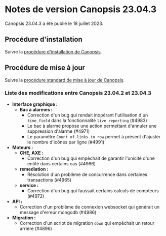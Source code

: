 # Notes de version Canopsis 23.04.3

Canopsis 23.04.3 a été publié le 18 juillet 2023.

## Procédure d'installation

Suivre la [procédure d'installation de Canopsis](../guide-administration/installation/index.md).

## Procédure de mise à jour

Suivre la [procédure standard de mise à jour de Canopsis](../guide-administration/mise-a-jour/index.md).

### Liste des modifications entre Canopsis 23.04.2 et 23.04.3

*  **Interface graphique :**
    *  **Bac à alarmes :**
        * Correction d'un bug qui rendait inopérant l'utilisation d'un `time_field` dans la fonctionnalité `live reporting` (#4983)
        * Le bac à alarme propose une action permettant d'annuler une suppression d'alarme (#4971)
        * Le paramètre `Count of links in row` permet à présent d'ajuster le nombre d'icônes par ligne (#4991)
*  **Moteurs :**
    *  **CHE, AXE :**
        * Correction d'un bug qui empêchait de garantir l'unicité d'une entité dans certains cas (#4966)
    *  **remediation :**
        * Résolution d'un problème de concurrence dans certaines transactions (#4965)
    *  **service :**
        * Correction d'un bug qui faussait certains calculs de compteurs (#4972)
*  **API :**
    * Correction d'un problème de connexion websocket qui générait un message d'erreur mongodb (#4986)
*  **Migration :**
    * Correction d'un script de migration `down` qui empêchait un retour arrière (#4896)
